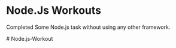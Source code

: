 # Node.Js Workouts

Completed Some Node.js task without using any other framework.


#   N o d e . j s - W o r k o u t 
 
 